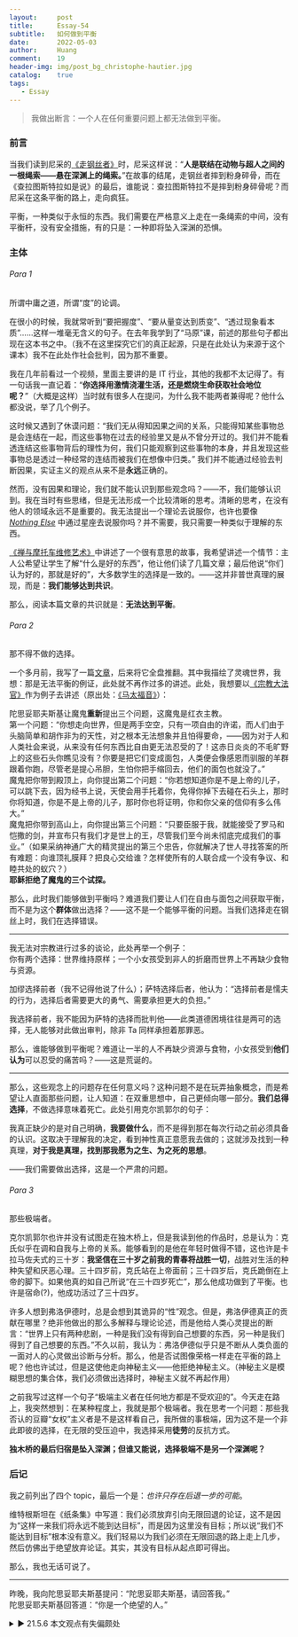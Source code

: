 ```yaml
---
layout:     post
title:      Essay-54
subtitle:   如何做到平衡
date:       2022-05-03
author:     Huang
comment:    19
header-img: img/post_bg_christophe-hautier.jpg
catalog:    true
tags:
   - Essay
---
```


> 我做出断言：一个人在任何重要问题上都无法做到平衡。

### 前言

当我们读到尼采的[《走钢丝者》](https://xn--29s704loyd.com/2022/04/10/Tightrope-Walker/)时，尼采这样说：“**人是联结在动物与超人之间的一根绳索——悬在深渊上的绳索。**”在故事的结尾，走钢丝者摔到粉身碎骨，而在《查拉图斯特拉如是说》的最后，谁能说：查拉图斯特拉不是摔到粉身碎骨呢？而尼采在这条平衡的路上，走向疯狂。

平衡，一种类似于永恒的东西。我们需要在严格意义上走在一条绳索的中间，没有平衡杆，没有安全措施，有的只是：一种即将坠入深渊的恐惧。

### 主体

###### Para 1

所谓中庸之道，所谓“度”的论调。

在很小的时候，我就常听到“要把握度”、“要从量变达到质变”、“透过现象看本质”……这样一堆毫无含义的句子。在去年我学到了“马原”课，前述的那些句子都出现在这本书之中。（我不在这里探究它们的真正起源，只是在此处认为来源于这个课本）我不在此处作社会批判，因为那不重要。

我在几年前看过一个视频，里面主要讲的是 IT 行业，其他的我都不太记得了。有一句话我一直记着：“**你选择用激情浇灌生活，还是燃烧生命获取社会地位呢？**”（大概是这样）当时就有很多人在提问，为什么我不能两者兼得呢？他什么都没说，举了几个例子。

这时候又遇到了休谟问题：“我们无从得知因果之间的关系，只能得知某些事物总是会连结在一起，而这些事物在过去的经验里又是从不曾分开过的。我们并不能看透连结这些事物背后的理性为何，我们只能观察到这些事物的本身，并且发现这些事物总是透过一种经常的连结而被我们在想像中归类。” 我们并不能通过经验去判断因果，实证主义的观点从来不是**永远**正确的。

然而，没有因果和理论，我们就不能认识到那些观念吗？——不，我们能够认识到。我在当时有些思绪，但是无法形成一个比较清晰的思考。清晰的思考，在没有他人的领域永远不是重要的。我无法提出一个理论去说服你，也许也要像 [*Nothing Else*](https://xn--29s704loyd.com/2022/04/29/Nothing-Else/) 中通过星座去说服你吗？并不需要，我只需要一种类似于理解的东西。

[《禅与摩托车维修艺术》](https://book.douban.com/subject/30208077/)中讲述了一个很有意思的故事，我希望讲述一个情节：主人公希望让学生了解“什么是好的东西”，他让他们读了几篇文章；最后他说“你们认为好的，那就是好的”，大多数学生的选择是一致的。——这并非普世真理的展现，而是：**我们能够达到共识**。

那么，阅读本篇文章的共识就是：**无法达到平衡**。

###### Para 2

那不得不做的选择。

一个多月前，我写了一篇[文章](https://xn--29s704loyd.com/2022/03/16/Essay-48/#para-1)，后来将它全盘推翻。其中我描绘了灵魂世界，我想：那是无法平衡的例证，此处就不再作过多的讲述。此处，我想要以[《宗教大法官》](https://huangfeiyu.blogspot.com/2021/08/blog-post.html)作为例子去讲述（原出处：[《马太福音》](https://www.biblegateway.com/passage/?search=%E9%A6%AC%E5%A4%AA%E7%A6%8F%E9%9F%B3%204&version=CSBT)）：

陀思妥耶夫斯基让魔鬼**重新**提出三个问题，这魔鬼是红衣主教。<br/>第一个问题：“你想走向世界，但是两手空空，只有一项自由的许诺，而人们由于头脑简单和胡作非为的天性，对之根本无法想象并且怕得要命，——因为对于人和人类社会来说，从来没有任何东西比自由更无法忍受的了！这赤日炎炎的不毛旷野上的这些石头你瞧见没有？你要是把它们变成面包，人类便会像感恩而驯服的羊群跟着你跑，尽管老是提心吊胆，生怕你把手缩回去，他们的面包也就没了。”<br/>魔鬼把你带到殿顶上，向你提出第二个问题：“你若想知道你是不是上帝的儿子，可以跳下去，因为经书上说，天使会用手托着你，免得你掉下去碰在石头上，那时你将知道，你是不是上帝的儿子，那时你也将证明，你和你父亲的信仰有多么伟大。”<br/>魔鬼把你带到高山上，向你提出第三个问题：“只要臣服于我，就能接受了罗马和恺撒的剑，并宣布只有我们才是世上的王，尽管我们至今尚未彻底完成我们的事业。”（如果采纳神通广大的精灵提出的第三个忠告，你就解决了世人寻找答案的所有难题：向谁顶礼膜拜？把良心交给谁？怎样使所有的人联合成一个没有争议、和睦共处的蚁穴？）<br/><strong>耶稣拒绝了魔鬼的三个试探。</strong>

那么，此时我们能够做到平衡吗？难道我们要让人们在自由与面包之间获取平衡，而不是为这个**群体**做出选择？——这不是一个能够平衡的问题。当我们选择走在钢丝上时，我们在选择错误。

---

我无法对宗教进行过多的谈论，此处再举一个例子：<br/>你有两个选择：世界维持原样；一个小女孩受到非人的折磨而世界上不再缺少食物与资源。

加缪选择前者（我不记得他说了什么）；萨特选择后者，他认为：“选择前者是懦夫的行为，选择后者需要更大的勇气、需要承担更大的负担。”

我选择前者，我不能因为萨特的选择而批判他——此类道德困境往往是两可的选择，无人能够对此做出审判，除非 Ta 同样承担着那罪恶。

那么，谁能够做到平衡呢？难道让一半的人不再缺少资源与食物，小女孩受到**他们认为**可以忍受的痛苦吗？——这是荒诞的。

---

那么，这些观念上的问题存在任何意义吗？这种问题不是在玩弄抽象概念，而是希望让人直面那些问题，让人知道：在双重思想中，自己更倾向哪一部分。**我们总得选择**，不做选择意味着死亡。此处引用克尔凯郭尔的句子：

我真正缺少的是对自己明确，**我要做什么**，而不是得到那在每次行动之前必须具备的认识。这取决于理解我的决定，看到神性真正意愿我去做的；这就涉及找到一种真理，**对于我是真理，找到那我愿为之生、为之死的思想**。

——我们需要做出选择，这是一个严肃的问题。

###### Para 3

那些极端者。

克尔凯郭尔也许并没有试图走在独木桥上，但是我读到他的作品时，总是认为：克氏似乎在调和自我与上帝的关系。能够看到的是他在年轻时做得不错，这也许是卡拉马佐夫式的三十岁：**我坚信在三十岁之前我的青春将战胜一切**，战胜对生活的种种失望和厌恶心理。三十四岁前，克氏站在上帝面前；三十四岁后，克氏跪倒在上帝的脚下。如果他真的如自己所说“在三十四岁死亡”，那么他成功做到了平衡。也许是宿命(?)，他成功活过了三十四岁。

许多人想到弗洛伊德时，总是会想到其诡异的“性”观念。但是，弗洛伊德真正的贡献在哪里？绝非他做出的那么多解释与理论论述，而是他给人类心灵提出的断言：“世界上只有两种悲剧，一种是我们没有得到自己想要的东西，另一种是我们得到了自己想要的东西。”不久以前，我认为：弗洛伊德似乎只是不断从人类负面的一面对人的心灵做出诊断与分析。那么，他是否试图像荣格一样走在平衡的路上呢？他也许试过，但是这使他走向神秘主义——他拒绝神秘主义。（神秘主义是模糊思想的集合体，我们必须做出选择时，神秘主义就不再起作用）

之前我写过这样一个句子“极端主义者在任何地方都是不受欢迎的”。今天走在路上，我突然想到：在某种程度上，我就是那个极端者。我在思考一个问题：那些我否认的豆瓣“女权”主义者是不是这样看自己，我所做的事极端，因为这不是一个非此即彼的选择，在无限的受压迫中，我选择采用**徒劳**的反抗方式。

**独木桥的最后归宿是坠入深渊；但谁又能说，选择极端不是另一个深渊呢？**

### 后记

我之前列出了四个 topic，最后一个是：*也许只存在后退一步的可能*。

维特根斯坦在《纸条集》中写道：我们必须放弃引向无限回退的论证，这不是因为“这样一来我们将永远不能到达目标”，而是因为这里没有目标；所以说“我们不能达到目标”根本没有意义。我们轻易以为我们必须在无限回退的路上走上几步，然后仿佛出于绝望放弃论证。其实，其没有目标从起点即可得出。

那么，我也无话可说了。

---

昨晚，我向陀思妥耶夫斯基提问：“陀思妥耶夫斯基，请回答我。”<br/>陀思妥耶夫斯基回答道：“你是一个绝望的人。”

<details><summary>▶️ 21.5.6 本文观点有失偏颇处</summary><p>我试图说服自己：精神世界与现实生活不可调和，只能选择其一。然而，我们每个人都身处两个世界中（这不是简单的二元论，而是事实），这两个世界之间并没有什么清晰的界限。<br/>我想：无法达到平衡是正确的，但是并不能以此去阻止我们寻求这个平衡。此前，我在快写完本篇文章时，写下了“谁又能说，选择极端不是另一个深渊呢”。</p><p>这篇文章有些反讽的意味，我讽刺了荣格，却是荣格告诉我：你错了。<strong>很可能我现在正在从另一个方向犯完全相同的错误。</strong></p></details>

